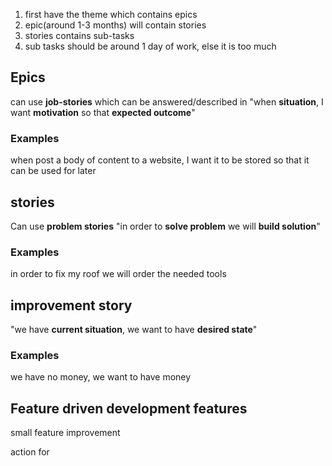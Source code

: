 1. first have the theme which contains epics
2. epic(around 1-3 months) will contain stories
3. stories contains sub-tasks
4. sub tasks should be around 1 day of work, else it is too much
## Epics
can use **job-stories** which can be answered/described in
"when **situation**, I want **motivation** so that **expected outcome**"
### Examples
when post a body of content to a website, I want it to be stored so that it can be used for later
## stories
Can use **problem stories**
"in order to **solve problem** we will **build solution**"
### Examples
in order to fix my roof we will order the needed tools
## improvement story
"we have **current situation**, we want to have **desired state**"
### Examples
we have no money, we want to have money 
## Feature driven development features
small feature improvement

action for 
